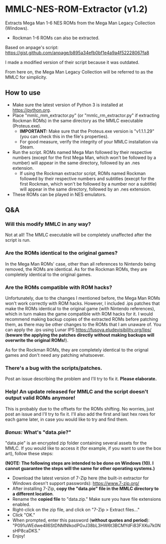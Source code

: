 # MMLC-NES-ROM-Extractor (v1.2)
Extracts Mega Man 1-6 NES ROMs from the Mega Man Legacy Collection (Windows).
- Rockman 1-6 ROMs can also be extracted.

Based on anpage's script: https://gist.github.com/anpage/b895a34efb0bf1e4a9a4f52228067fa8

I made a modified version of their script because it was outdated.

From here on, the Mega Man Legacy Collection will be referred to as the MMLC for simplicity.

## How to use
- Make sure the latest version of Python 3 is installed at https://python.org.
- Place "mmlc_mm_extractor.py" (or "mmlc_rm_extractor.py" if extracting Rockman ROMs) in the same directory as the MMLC executable (Proteus.exe).
  - **IMPORTANT:** Make sure that the Proteus.exe version is "v1.1.1.29" (you can check this in the file's properties).
  - For good measure, verify the integrity of your MMLC installation via Steam.
- Run the script. ROMs named Mega Man followed by their respective numbers (except for the first Mega Man, which won't be followed by a number) will appear in the same directory, followed by an .nes extension.
  - If using the Rockman extractor script, ROMs named Rockman followed by their respective numbers and subtitles (execpt for the first Rockman, which won't be followed by a number nor a subtitle) will appear in the same directory, followed by an .nes extension.
- These ROMs can be played in NES emulators.

## Q&A
### Will this modify MMLC in any way?
Not at all! The MMLC executable will be completely unaffected after the script is run.

### Are the ROMs identical to the original games?
In the Mega Man ROMs' case, other than all references to Nintendo being removed, the ROMs are identical. As for the Rockman ROMs, they are completely identical to the original games.

### Are the ROMs compatible with ROM hacks?
Unfortunately, due to the changes I mentioned before, the Mega Man ROMs won't work correctly with ROM hacks. However, I included .ips patches that make the ROMs identical to the original game (with Nintendo references), which in turn makes the game compatible with ROM hacks for it. I would recommend making backup copies of the extracted ROMs before patching them, as there may be other changes to the ROMs that I am unaware of. You can apply the .ips using Lunar IPS https://fusoya.eludevisibility.org/lips/ (**beware the applying the patches directly without making backups will overwrite the original ROMs!**).

As for the Rockman ROMs, they are completely identical to the orignal games and don't need any patching whatsoever.

### There's a bug with the scripts/patches.
Post an issue describing the problem and I'll try to fix it. **Please elaborate.**

### Help! An update released for MMLC and the script doesn't output valid ROMs anymore!
This is probably due to the offsets for the ROMs shifting. No worries, just post an issue and I'll try to fix it. I'll also add the first and last hex rows for each game later, in case you would like to try and find them.

### ***Bonus:*** What's "data.pie?"
"data.pie" is an encrypted zip folder containing several assets for the MMLC. If you would like to access it (for example, if you want to use the box art), follow these steps:

**(NOTE: The following steps are intended to be done on Windows (10). I cannot guarantee the steps will the same for other operating systems.)**

- Download the latest version of 7-Zip here (the built-in extractor for Windows doesn't support passwords): https://www.7-zip.org/
- After installing 7-Zip, **copy the "data.pie" file in the MMLC directory to a different location**.
- Rename the **copied file** to "data.zip." Make sure you have file extensions enabled.
- Right-click on the zip file, and click on "7-Zip > Extract files..."
- Click "OK."
- When prompted, enter this password (**without quotes and period**): "P091uWEdwe4lI6StDNMNlkodPGvJ38bL3HW6t3BCMYdFi83FXKu7k0NsHP8caDKS."
- Enjoy!
